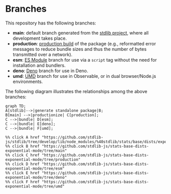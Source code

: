 <!--

@license Apache-2.0

Copyright (c) 2022 The Stdlib Authors.

Licensed under the Apache License, Version 2.0 (the "License");
you may not use this file except in compliance with the License.
You may obtain a copy of the License at

    http://www.apache.org/licenses/LICENSE-2.0

Unless required by applicable law or agreed to in writing, software
distributed under the License is distributed on an "AS IS" BASIS,
WITHOUT WARRANTIES OR CONDITIONS OF ANY KIND, either express or implied.
See the License for the specific language governing permissions and
limitations under the License.

-->

# Branches

This repository has the following branches:

-   **main**: default branch generated from the [stdlib project][stdlib-url], where all development takes place.
-   **production**: [production build][production-url] of the package (e.g., reformatted error messages to reduce bundle sizes and thus the number of bytes transmitted over a network).
-   **esm**: [ES Module][esm-url] branch for use via a `script` tag without the need for installation and bundlers.
-   **deno**: [Deno][deno-url] branch for use in Deno.
-   **umd**: [UMD][umd-url] branch for use in Observable, or in dual browser/Node.js environments.

The following diagram illustrates the relationships among the above branches:

```mermaid
graph TD;
A[stdlib]-->|generate standalone package|B;
B[main] -->|productionize| C[production];
C -->|bundle| D[esm];
C -->|bundle| E[deno];
C -->|bundle| F[umd];

%% click A href "https://github.com/stdlib-js/stdlib/tree/develop/lib/node_modules/%40stdlib/stats/base/dists/exponential/mode"
%% click B href "https://github.com/stdlib-js/stats-base-dists-exponential-mode/tree/main"
%% click C href "https://github.com/stdlib-js/stats-base-dists-exponential-mode/tree/production"
%% click D href "https://github.com/stdlib-js/stats-base-dists-exponential-mode/tree/esm"
%% click E href "https://github.com/stdlib-js/stats-base-dists-exponential-mode/tree/deno"
%% click F href "https://github.com/stdlib-js/stats-base-dists-exponential-mode/tree/umd"
```

[stdlib-url]: https://github.com/stdlib-js/stdlib/tree/develop/lib/node_modules/%40stdlib/stats/base/dists/exponential/mode
[production-url]: https://github.com/stdlib-js/stats-base-dists-exponential-mode/tree/production
[deno-url]: https://github.com/stdlib-js/stats-base-dists-exponential-mode/tree/deno
[umd-url]: https://github.com/stdlib-js/stats-base-dists-exponential-mode/tree/umd
[esm-url]: https://github.com/stdlib-js/stats-base-dists-exponential-mode/tree/esm